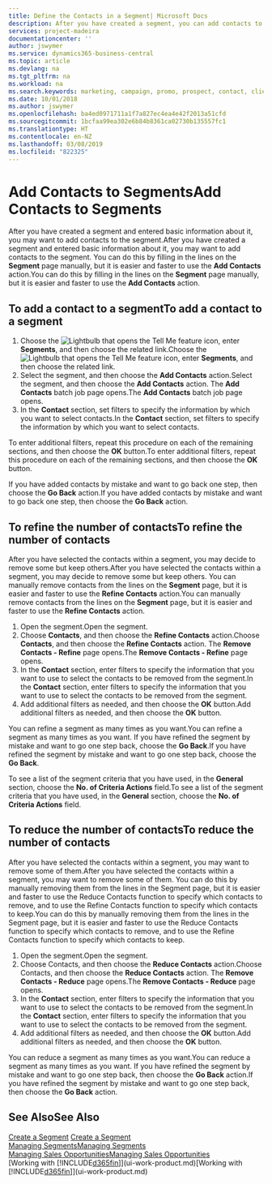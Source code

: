 ```yaml
---
title: Define the Contacts in a Segment| Microsoft Docs
description: After you have created a segment, you can add contacts to the segment, for example, as part of a marketing campaign targeting particular customers or clients.
services: project-madeira
documentationcenter: ''
author: jswymer
ms.service: dynamics365-business-central
ms.topic: article
ms.devlang: na
ms.tgt_pltfrm: na
ms.workload: na
ms.search.keywords: marketing, campaign, promo, prospect, contact, client, customer
ms.date: 10/01/2018
ms.author: jswymer
ms.openlocfilehash: ba4ed0971711a1f7a827ec4ea4e42f2013a51cfd
ms.sourcegitcommit: 1bcfaa99ea302e6b84b8361ca02730b135557fc1
ms.translationtype: HT
ms.contentlocale: en-NZ
ms.lasthandoff: 03/08/2019
ms.locfileid: "822325"
---
```

# <a name="add-contacts-to-segments"></a><span data-ttu-id="56287-103">Add Contacts to Segments</span><span class="sxs-lookup"><span data-stu-id="56287-103">Add Contacts to Segments</span></span>
<span data-ttu-id="56287-104">After you have created a segment and entered basic information about it, you may want to add contacts to the segment.</span><span class="sxs-lookup"><span data-stu-id="56287-104">After you have created a segment and entered basic information about it, you may want to add contacts to the segment.</span></span> <span data-ttu-id="56287-105">You can do this by filling in the lines on the **Segment** page manually, but it is easier and faster to use the **Add Contacts** action.</span><span class="sxs-lookup"><span data-stu-id="56287-105">You can do this by filling in the lines on the **Segment** page manually, but it is easier and faster to use the **Add Contacts** action.</span></span>

## <a name="to-add-a-contact-to-a-segment"></a><span data-ttu-id="56287-106">To add a contact to a segment</span><span class="sxs-lookup"><span data-stu-id="56287-106">To add a contact to a segment</span></span>
1. <span data-ttu-id="56287-107">Choose the ![Lightbulb that opens the Tell Me feature](media/ui-search/search_small.png "Tell me what you want to do") icon, enter **Segments**, and then choose the related link.</span><span class="sxs-lookup"><span data-stu-id="56287-107">Choose the ![Lightbulb that opens the Tell Me feature](media/ui-search/search_small.png "Tell me what you want to do") icon, enter **Segments**, and then choose the related link.</span></span>  
2. <span data-ttu-id="56287-108">Select the segment, and then choose the **Add Contacts** action.</span><span class="sxs-lookup"><span data-stu-id="56287-108">Select the segment, and then choose the **Add Contacts** action.</span></span> <span data-ttu-id="56287-109">The **Add Contacts** batch job page opens.</span><span class="sxs-lookup"><span data-stu-id="56287-109">The **Add Contacts** batch job page opens.</span></span>
3. <span data-ttu-id="56287-110">In the **Contact** section, set filters to specify the information by which you want to select contacts.</span><span class="sxs-lookup"><span data-stu-id="56287-110">In the **Contact** section, set filters to specify the information by which you want to select contacts.</span></span>

<span data-ttu-id="56287-111">To enter additional filters, repeat this procedure on each of the remaining sections, and then choose the **OK** button.</span><span class="sxs-lookup"><span data-stu-id="56287-111">To enter additional filters, repeat this procedure on each of the remaining sections, and then choose the **OK** button.</span></span>

<span data-ttu-id="56287-112">If you have added contacts by mistake and want to go back one step, then choose the **Go Back** action.</span><span class="sxs-lookup"><span data-stu-id="56287-112">If you have added contacts by mistake and want to go back one step, then choose the **Go Back** action.</span></span>

## <a name="to-refine-the-number-of-contacts"></a><span data-ttu-id="56287-113">To refine the number of contacts</span><span class="sxs-lookup"><span data-stu-id="56287-113">To refine the number of contacts</span></span>
<span data-ttu-id="56287-114">After you have selected the contacts within a segment, you may decide to remove some but keep others.</span><span class="sxs-lookup"><span data-stu-id="56287-114">After you have selected the contacts within a segment, you may decide to remove some but keep others.</span></span> <span data-ttu-id="56287-115">You can manually remove contacts from the lines on the **Segment** page, but it is easier and faster to use the **Refine Contacts** action.</span><span class="sxs-lookup"><span data-stu-id="56287-115">You can manually remove contacts from the lines on the **Segment** page, but it is easier and faster to use the **Refine Contacts** action.</span></span>

1. <span data-ttu-id="56287-116">Open the segment.</span><span class="sxs-lookup"><span data-stu-id="56287-116">Open the segment.</span></span>
2. <span data-ttu-id="56287-117">Choose **Contacts**, and then choose the **Refine Contacts** action.</span><span class="sxs-lookup"><span data-stu-id="56287-117">Choose **Contacts**, and then choose the **Refine Contacts** action.</span></span> <span data-ttu-id="56287-118">The **Remove Contacts - Refine** page opens.</span><span class="sxs-lookup"><span data-stu-id="56287-118">The **Remove Contacts - Refine** page opens.</span></span>
3. <span data-ttu-id="56287-119">In the **Contact** section, enter filters to specify the information that you want to use to select the contacts to be removed from the segment.</span><span class="sxs-lookup"><span data-stu-id="56287-119">In the **Contact** section, enter filters to specify the information that you want to use to select the contacts to be removed from the segment.</span></span>
4. <span data-ttu-id="56287-120">Add additional filters as needed, and then choose the **OK** button.</span><span class="sxs-lookup"><span data-stu-id="56287-120">Add additional filters as needed, and then choose the **OK** button.</span></span>

<span data-ttu-id="56287-121">You can refine a segment as many times as you want.</span><span class="sxs-lookup"><span data-stu-id="56287-121">You can refine a segment as many times as you want.</span></span> <span data-ttu-id="56287-122">If you have refined the segment by mistake and want to go one step back, choose the **Go Back**.</span><span class="sxs-lookup"><span data-stu-id="56287-122">If you have refined the segment by mistake and want to go one step back, choose the **Go Back**.</span></span>

<span data-ttu-id="56287-123">To see a list of the segment criteria that you have used, in the **General** section, choose the **No. of Criteria Actions** field.</span><span class="sxs-lookup"><span data-stu-id="56287-123">To see a list of the segment criteria that you have used, in the **General** section, choose the **No. of Criteria Actions** field.</span></span>

## <a name="to-reduce-the-number-of-contacts"></a><span data-ttu-id="56287-124">To reduce the number of contacts</span><span class="sxs-lookup"><span data-stu-id="56287-124">To reduce the number of contacts</span></span>
<span data-ttu-id="56287-125">After you have selected the contacts within a segment, you may want to remove some of them.</span><span class="sxs-lookup"><span data-stu-id="56287-125">After you have selected the contacts within a segment, you may want to remove some of them.</span></span> <span data-ttu-id="56287-126">You can do this by manually removing them from the lines in the Segment page, but it is easier and faster to use the Reduce Contacts function to specify which contacts to remove, and to use the Refine Contacts function to specify which contacts to keep.</span><span class="sxs-lookup"><span data-stu-id="56287-126">You can do this by manually removing them from the lines in the Segment page, but it is easier and faster to use the Reduce Contacts function to specify which contacts to remove, and to use the Refine Contacts function to specify which contacts to keep.</span></span>

1. <span data-ttu-id="56287-127">Open the segment.</span><span class="sxs-lookup"><span data-stu-id="56287-127">Open the segment.</span></span>
2. <span data-ttu-id="56287-128">Choose Contacts, and then choose the **Reduce Contacts** action.</span><span class="sxs-lookup"><span data-stu-id="56287-128">Choose Contacts, and then choose the **Reduce Contacts** action.</span></span> <span data-ttu-id="56287-129">The **Remove Contacts - Reduce** page opens.</span><span class="sxs-lookup"><span data-stu-id="56287-129">The **Remove Contacts - Reduce** page opens.</span></span>
3. <span data-ttu-id="56287-130">In the **Contact** section, enter filters to specify the information that you want to use to select the contacts to be removed from the segment.</span><span class="sxs-lookup"><span data-stu-id="56287-130">In the **Contact** section, enter filters to specify the information that you want to use to select the contacts to be removed from the segment.</span></span>
4. <span data-ttu-id="56287-131">Add additional filters as needed, and then choose the **OK** button.</span><span class="sxs-lookup"><span data-stu-id="56287-131">Add additional filters as needed, and then choose the **OK** button.</span></span>

<span data-ttu-id="56287-132">You can reduce a segment as many times as you want.</span><span class="sxs-lookup"><span data-stu-id="56287-132">You can reduce a segment as many times as you want.</span></span> <span data-ttu-id="56287-133">If you have refined the segment by mistake and want to go one step back, then choose the **Go Back** action.</span><span class="sxs-lookup"><span data-stu-id="56287-133">If you have refined the segment by mistake and want to go one step back, then choose the **Go Back** action.</span></span>

## <a name="see-also"></a><span data-ttu-id="56287-134">See Also</span><span class="sxs-lookup"><span data-stu-id="56287-134">See Also</span></span>
<span data-ttu-id="56287-135">[Create a Segment](marketing-how-create-segment.md) </span><span class="sxs-lookup"><span data-stu-id="56287-135">[Create a Segment](marketing-how-create-segment.md) </span></span>  
[<span data-ttu-id="56287-136">Managing Segments</span><span class="sxs-lookup"><span data-stu-id="56287-136">Managing Segments</span></span>](marketing-segments.md)  
[<span data-ttu-id="56287-137">Managing Sales Opportunities</span><span class="sxs-lookup"><span data-stu-id="56287-137">Managing Sales Opportunities</span></span>](marketing-manage-sales-opportunities.md)  
<span data-ttu-id="56287-138">[Working with [!INCLUDE[d365fin](includes/d365fin_md.md)]](ui-work-product.md)</span><span class="sxs-lookup"><span data-stu-id="56287-138">[Working with [!INCLUDE[d365fin](includes/d365fin_md.md)]](ui-work-product.md)</span></span>  
